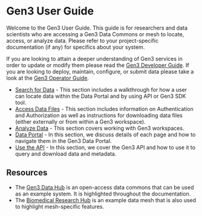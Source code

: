 # Gen3 User Guide

Welcome to the Gen3 User Guide.  This guide is for researchers and data scientists who are accessing a Gen3 Data Commons or mesh to locate, access, or analyze data.  Please refer to your project-specific documentation (if any) for specifics about your system.

If you are looking to attain a deeper understanding of Gen3 services in order to update or modify them please read the [Gen3 Developer Guide][Gen3 Developer Guide].  If you are looking to deploy, maintain, configure, or submit data please take a look at the [Gen3 Operator Guide][Gen3 Operator Guide].


* [Search for Data][Search for Data] - This section includes a walkthrough for how a user can locate data within the Data Portal and by using API or Gen3 SDK tool.
* [Access Data Files][Access Data Files] - This section includes information on Authentication and Authorization as well as instructions for downloading data files (either externally or from within a Gen3 workspace).
* [Analyze Data][Analyze Data] - This section covers working with Gen3 workspaces.
* [Data Portal][Data Portal] - In this section, we discuss details of each page and how to navigate them in the Gen3 Data Portal.
* [Use the API][Use the API] - In this section, we cover the Gen3 API and how to use it to query and download data and metadata.



## Resources

* The [Gen3 Data Hub][data hub] is an open-access data commons that can be used as an example system.  It is highlighted throughout the documentation.
* The [Biomedical Research Hub][BRH] is an example data mesh that is also used to highlight mesh-specific features.

<!-- Links -->
[Gen3 Developer Guide]: /gen3-resources/developer-guide/
[Gen3 Operator Guide]: /gen3-resources/operator-guide/

[data hub]: https://gen3.datacommons.io/
[BRH]: https://brh.data-commons.org/
[Search for Data]: /gen3-resources/user-guide/search/
[Access Data Files]: /gen3-resources/user-guide/access-data/
[Analyze Data]: /gen3-resources/user-guide/analyze-data/
[Data Portal]: /gen3-resources/user-guide/portal/
[Use the API]: /gen3-resources/user-guide/using-api/
